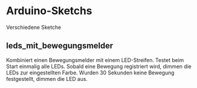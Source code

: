 # Arduino-Sketchs
Verschiedene Sketche

## leds_mit_bewegungsmelder

Kombiniert einen Bewegungsmelder mit einem LED-Streifen. Testet beim Start einmalig alle LEDs. Sobald eine Bewegung registriert wird, dimmen die LEDs zur eingestellten Farbe. Wurden 30 Sekunden keine Bewegung festgestellt, dimmen die LED aus.
